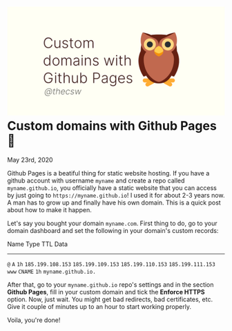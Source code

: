 ![preview](./preview.png)
Custom domains with Github Pages 🦉
==================================

May 23rd, 2020

Github Pages is a beatiful thing for static website hosting. If you have
a github account with username `myname` and create a repo called
`myname.github.io`, you officially have a static website that you can
access by just going to `https://myname.github.io`! I used it for about
2-3 years now. A man has to grow up and finally have his own domain.
This is a quick post about how to make it happen.

Let\'s say you bought your domain `myname.com`. First thing to do, go to
your domain dashboard and set the following in your domain\'s custom
records:

  Name    Type      TTL    Data
  ------- --------- ------ ---------------------
  `@`     `A`       `1h`   `185.199.108.153`
                           `185.199.109.153`
                           `185.199.110.153`
                           `185.199.111.153`
  `www`   `CNAME`   `1h`   `myname.github.io.`

After that, go to your `myname.github.io` repo\'s settings and in the
section **Github Pages**, fill in your custom domain and tick the
**Enforce HTTPS** option. Now, just wait. You might get bad redirects,
bad certificates, etc. Give it couple of minutes up to an hour to start
working properly.

Voila, you\'re done!
